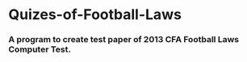 # Quizes-of-Football-Laws
### A program to create test paper of 2013 CFA Football Laws Computer Test.
